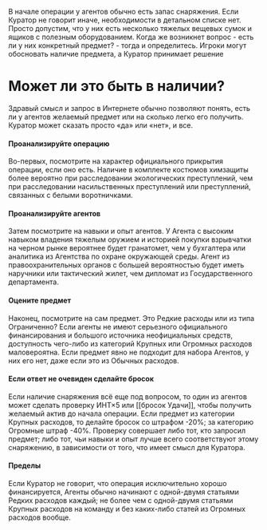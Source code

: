 В начале операции у агентов обычно есть запас снаряжения. Если Куратор не говорит иначе, необходимости в детальном списке нет. Просто допустим, что у них есть несколько тяжелых вещевых сумок и ящиков с полезным оборудованием. Когда же возникнет вопрос - есть ли у них конкретный предмет? - тогда и определитесь. Игроки могут обосновать наличие предмета, а Куратор принимает решение

# Может ли это быть в наличии?

Здравый смысл и запрос в Интернете обычно позволяют понять, есть ли у агентов желаемый предмет или на сколько легко его получить. Куратор может сказать просто «да» или «нет», и все.

#### Проанализируйте операцию

Во-первых, посмотрите на характер официального прикрытия операции, если оно есть. Наличие в комплекте костюмов химзащиты более вероятно при расследовании экологических преступлений, чем при расследовании насильственных преступлений или преступлений, связанных с белыми воротничками.

#### Проанализируйте агентов

Затем посмотрите на навыки и опыт агентов. У Агента с высоким навыком владения тяжелым оружием и историей покупки взрывчатки на черном рынке вероятнее будет гранатомет, чем у бухгалтера или аналитика из Агентства по охране окружающей среды. Агент из правоохранительных органов с большей вероятностью будет иметь наручники или тактический жилет, чем дипломат из Государственного департамента.

#### Оцените предмет

Наконец, посмотрите на сам предмет. Это Редкие расходы или из типа Ограниченно? Если агенты не имеют серьезного официального финансирования и большого источника неофициальных средств, доступность чего-либо из категорий Крупных или Огромных расходов маловероятна. Если предмет явно не подходит для набора Агентов, у них его нет, даже если это из Обычных расходов.

#### Если ответ не очевиден сделайте бросок

Если наличие снаряжения всё еще под вопросом, то один из агентов может сделать проверку ИНТ×5 или [[бросок Удачи]], чтобы получить желаемый актив до начала операции. Если предмет из категории Крупных расходов, то делайте бросок со штрафом -20%; за категорию Огромные штраф -40%. Проверку совершает либо тот, кто запросил предмет; либо тот, чьи навыки и опыт лучше всего соответствуют этому снаряжению, в зависимости от того, что имеет смысл для Куратора.

#### Пределы

Если Куратор не говорит, что операция исключительно хорошо финансируется, Агенты обычно начинают с одной-двумя статьями Редких расходов каждый; не более чем с одной-двумя статьями Крупных расходов на команду и без каких-либо статей из Огромных расходов вообще.